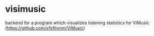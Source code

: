 # visimusic
backend for a program which visualizes listening statistics for ViMusic (https://github.com/vfsfitvnm/ViMusic)
